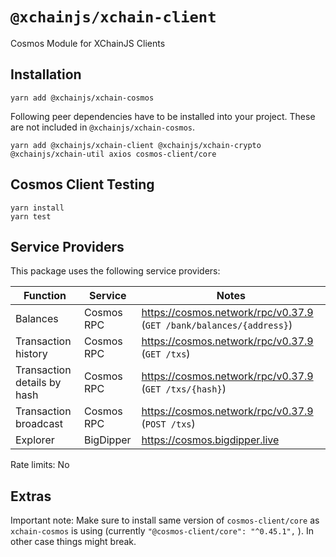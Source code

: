 # `@xchainjs/xchain-client`

Cosmos Module for XChainJS Clients

## Installation

```
yarn add @xchainjs/xchain-cosmos
```

Following peer dependencies have to be installed into your project. These are not included in `@xchainjs/xchain-cosmos`.

```
yarn add @xchainjs/xchain-client @xchainjs/xchain-crypto @xchainjs/xchain-util axios cosmos-client/core

```

## Cosmos Client Testing

```
yarn install
yarn test
```



## Service Providers

This package uses the following service providers:

| Function                    | Service    | Notes                                                               |
| --------------------------- | ---------- | ------------------------------------------------------------------- |
| Balances                    | Cosmos RPC | https://cosmos.network/rpc/v0.37.9 (`GET /bank/balances/{address}`) |
| Transaction history         | Cosmos RPC | https://cosmos.network/rpc/v0.37.9 (`GET /txs`)                     |
| Transaction details by hash | Cosmos RPC | https://cosmos.network/rpc/v0.37.9 (`GET /txs/{hash}`)              |
| Transaction broadcast       | Cosmos RPC | https://cosmos.network/rpc/v0.37.9 (`POST /txs`)                    |
| Explorer                    | BigDipper  | https://cosmos.bigdipper.live                                       |

Rate limits: No


## Extras
Important note: Make sure to install same version of `cosmos-client/core` as `xchain-cosmos` is using (currently `"@cosmos-client/core": "^0.45.1",` ). In other case things might break.